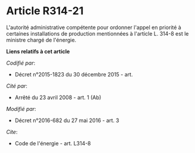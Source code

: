 # Article R314-21

L'autorité administrative compétente pour ordonner l'appel en priorité à certaines installations de production mentionnées à
l'article L. 314-8 est le ministre chargé de l'énergie.

**Liens relatifs à cet article**

_Codifié par_:

  - Décret n°2015-1823 du 30 décembre 2015 - art.

_Cité par_:

  - Arrêté du 23 avril 2008 - art. 1 (Ab)

_Modifié par_:

  - Décret n°2016-682 du 27 mai 2016 - art. 3

_Cite_:

  - Code de l'énergie - art. L314-8
